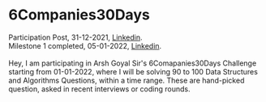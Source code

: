 # 6Companies30Days 

Participation Post, 31-12-2021, [Linkedin](https://www.linkedin.com/posts/adnan-ahmed99_revisewitharsh-6companies30days-activity-6882728592019726336-LiRj). <br>
Milestone 1 completed, 05-01-2022, [Linkedin](https://www.linkedin.com/posts/adnan-ahmed99_adnanahmed9996companies30days-activity-6884483186089455616-Duxj). <br>
<br> Hey, I am participating in Arsh Goyal Sir's 6Comapanies30Days Challenge starting from 01-01-2022, where I will be solving 90 to 100 Data Structures and Algorithms Questions, within a time range. These are hand-picked question, asked in recent interviews or coding rounds.
